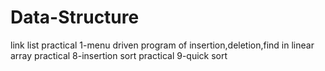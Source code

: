 # Data-Structure
link list
practical 1-menu driven program of insertion,deletion,find in linear array
practical 8-insertion sort
practical 9-quick sort


